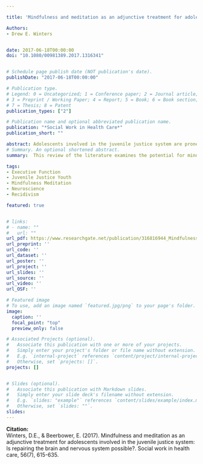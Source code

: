 ```yaml
---

title: 'Mindfulness and meditation as an adjunctive treatment for adolescents involved in the juvenile justice system: Is repairing the brain and nervous system possible?'

Authors: 
- Drew E. Winters


date: 2017-06-18T00:00:00
doi: "10.1080/00981389.2017.1316341"


# Schedule page publish date (NOT publication's date).
publishDate: "2017-06-18T00:00:00"

# Publication type.
# Legend: 0 = Uncategorized; 1 = Conference paper; 2 = Journal article;
# 3 = Preprint / Working Paper; 4 = Report; 5 = Book; 6 = Book section;
# 7 = Thesis; 8 = Patent
publication_types: ["2"]

# Publication name and optional abbreviated publication name.
publication: "*Social Work in Health Care*"
publication_short: ""

abstract: Adolescents involved in the juvenile justice system are prone to more traumatic events than other adolescents, leaving them in danger of developmental difficulties. Trauma exposure is predictive of poor outcomes including mental and physical health issues as well as criminal activity. Current treatment approaches either have a nominal effect on recidivism rates or increase the likelihood of future criminal offenses. This article explores adolescent brain development, the unique difficulties that juvenile justice youth face, and mindfulness meditation as an adjunctive treatment to system-based treatment. Mindfulness meditation may be a way to redress damage to the brain and facilitate healthy brain development, thus impacting prosocial behavior. Practice implications include integrating mindfulness meditation as an important part of rehabilitative efforts with juvenile justice youth.
# Summary. An optional shortened abstract.
summary:  This review of the literature examines the potential for mindfulness interventions to aid youth involved in the juvenile justice system

tags:
- Executive Function
- Juvenile Justice Youth
- Mindfulness Meditation
- Neuroscience
- Recidivism

featured: true


# links:
# - name: ""
#   url: ""
url_pdf: https://www.researchgate.net/publication/316816944_Mindfulness_and_meditation_as_an_adjunctive_treatment_for_adolescents_involved_in_the_juvenile_justice_system_Is_repairing_the_brain_and_nervous_system_possible
url_preprint: ''
url_code: ''
url_dataset: ''
url_poster: ''
url_project: ''
url_slides: ''
url_source: ''
url_video: ''
url_OSF: ''

# Featured image
# To use, add an image named `featured.jpg/png` to your page's folder. 
image:
  caption: ''
  focal_point: "top"
  preview_only: false

# Associated Projects (optional).
#   Associate this publication with one or more of your projects.
#   Simply enter your project's folder or file name without extension.
#   E.g. `internal-project` references `content/project/internal-project/index.md`.
#   Otherwise, set `projects: []`.
projects: []


# Slides (optional).
#   Associate this publication with Markdown slides.
#   Simply enter your slide deck's filename without extension.
#   E.g. `slides: "example"` references `content/slides/example/index.md`.
#   Otherwise, set `slides: ""`.
slides: 
---
```

**Citation:**  
Winters, D.E., & Beerbower, E. (2017). Mindfulness and meditation as an adjunctive treatment for adolescents involved in the juvenile justice system: Is repairing the brain and nervous system possible?. Social work in health care, 56(7), 615-635.







